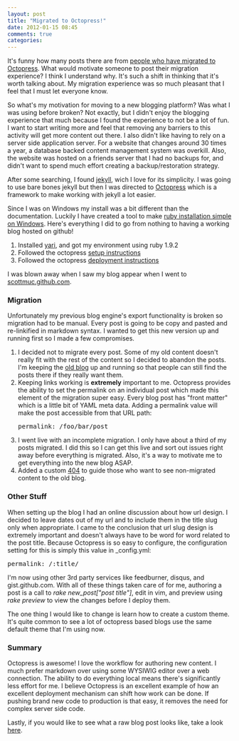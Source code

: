 ```yaml
--- 
layout: post
title: "Migrated to Octopress!"
date: 2012-01-15 08:45
comments: true
categories: 
---
```


It's funny how many posts there are from [people who have migrated to Octopress](https://www.google.com/search?q=migrating+to+octopress). What would motivate someone to post their migration experience? I think I understand why. It's such a shift in thinking that it's worth talking about. My migration experience was so much pleasant that I feel that I must let everyone know.

<!-- more -->

So what's my motivation for moving to a new blogging platform? Was what I was using before broken? Not
exactly, but I didn't enjoy the blogging experience that much because I found the experience to not be a
lot of fun. I want to start writing more and feel that removing any barriers to this activity will get more
content out there. I also didn't like having to rely on a server side application server. For a website that changes around 30 times a year, a database backed content management system was overkill. Also, the website was hosted on a friends server that I had no backups for, and didn't want to spend much effort creating a backup/restoration strategy.

After some searching, I found [jekyll](http://jekyllrb.com/), wich I love for its simplicity. I was going to use bare bones jekyll but then I was directed to [Octopress](http://octopress.org/) which is a framework to make working
with jekyll a lot easier.

Since I was on Windows my install was a bit different than the documentation. Luckily I have created a tool
to make [ruby installation simple on Windows](http://scottmuc.com/blog/development/simplifying-ruby-installation-in-windows/). Here's everything I did to go from nothing to having a working
blog hosted on github!

1. Installed [yari](https://github.com/scottmuc/yari), and got my environment using ruby 1.9.2
2. Followed the octopress [setup instructions](http://octopress.org/docs/setup/)
3. Followed the octopress [deployment instructions](http://octopress.org/docs/deploying/github/)

I was blown away when I saw my blog appear when I went to [scottmuc.github.com](http://scottmuc.github.com/).

### Migration

Unfortunately my previous blog engine's export functionality is broken so migration had to be manual. Every post
is going to be copy and pasted and re-linkified in markdown syntax. I wanted to get this new version up and 
running first so I made a few compromises.

1. I decided not to migrate every post. Some of my old content doesn't really fit with the rest of the content
so I decided to abandon the posts. I'm keeping the [old blog](http://old.scottmuc.com/) up and running so that people can still find the posts there if they really want them.
2. Keeping links working is **extremely** important to me. Octopress provides the ability to set the permalink on
an individual post which made this element of the migration super easy. Every blog post has "front matter" which is a little bit of YAML meta data. Adding a permalink value will make the post accessible from that URL path: <pre>permalink: /foo/bar/post</pre>
3. I went live with an incomplete migration. I only have about a third of my posts migrated. I did this so I can 
get this live and sort out issues right away before everything is migrated. Also, it's a way to motivate me to get
everything into the new blog ASAP.
4. Added a custom [404](http://scottmuc.com/non-existent-page/) to guide those who want to see non-migrated content to the old blog.

### Other Stuff

When setting up the blog I had an online discussion about how url design. I decided to leave dates out of my url
and to include them in the title slug only when appropriate. I came to the conclusion that url slug design is
extremely important and doesn't always have to be word for word related to the post title. Because Octopress is
so easy to configure, the configuration setting for this is simply this value in \_config.yml:

<pre>permalink: /:title/</pre>

I'm now using other 3rd party services like feedburner, disqus, and gist.github.com. With all of these things 
taken care of for me, authoring a post is a call to *rake new_post["post title"]*, edit in vim, and preview
using *rake preview* to view the changes before I deploy them.

The one thing I would like to change is learn how to create a custom theme. It's quite common to see a lot of
octopress based blogs use the same default theme that I'm using now.

### Summary

Octopress is awesome! I love the workflow for authoring new content. I much prefer markdown over using some
WYSIWIG editor over a web connection. The ability to do everything local means there's significantly less
effort for me. I believe Octopress is an excellent example of how an excellent deployment mechanism can shift
how work can be done. If pushing brand new code to production is that easy, it removes the need for complex
server side code.

Lastly, if you would like to see what a raw blog post looks like, take a look [here](https://github.com/scottmuc/scottmuc.github.com/tree/source/source/_posts).
